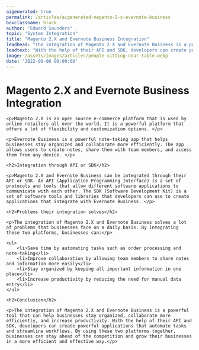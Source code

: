 ```yaml
---
aigenerated: true
permalink: /articles/aigenerated-magento-2-x-evernote-business
boxclassname: black
author: "Edward Saunders"
topic: "System Integration"
title: "Magento 2.X and Evernote Business Integration"
leadhead: "The integration of Magento 2.X and Evernote Business is a powerful tool that can help businesses stay organized, collaborate more efficiently, and increase productivity"
leadtext: "With the help of their API and SDK, developers can create powerful applications that automate tasks and streamline workflows. By using these two platforms together, businesses can stay ahead of the competition and grow their businesses in a more efficient and effective way."
image: /assets/images/articles/people-sitting-near-table.webp
date: '2022-09-06 00:00:00'
---
```

<div class="arttext">	<h1>Magento 2.X and Evernote Business Integration</h1>

	<p>Magento 2.X is an open source e-commerce platform that is used by online retailers all over the world. It is a powerful platform that offers a lot of flexibility and customization options. </p>

	<p>Evernote Business is a powerful note-taking app that helps businesses stay organized and collaborate more efficiently. The app allows users to create notes, share them with team members, and access them from any device. </p>

	<h2>Integration through API or SDK</h2>

	<p>Magento 2.X and Evernote Business can be integrated through their API or SDK. An API (Application Programming Interface) is a set of protocols and tools that allow different software applications to communicate with each other. The SDK (Software Development Kit) is a set of software tools and libraries that developers can use to create applications that integrate with Evernote Business. </p>

	<h2>Problems their integration solves</h2>

	<p>The integration of Magento 2.X and Evernote Business solves a lot of problems that businesses face on a daily basis. By integrating these two platforms, businesses can:</p>

	<ul>
		<li>Save time by automating tasks such as order processing and note-taking</li>
		<li>Improve collaboration by allowing team members to share notes and information more easily</li>
		<li>Stay organized by keeping all important information in one place</li>
		<li>Increase productivity by reducing the need for manual data entry</li>
	</ul>

	<h2>Conclusion</h2>

	<p>The integration of Magento 2.X and Evernote Business is a powerful tool that can help businesses stay organized, collaborate more efficiently, and increase productivity. With the help of their API and SDK, developers can create powerful applications that automate tasks and streamline workflows. By using these two platforms together, businesses can stay ahead of the competition and grow their businesses in a more efficient and effective way.</p>

</div>